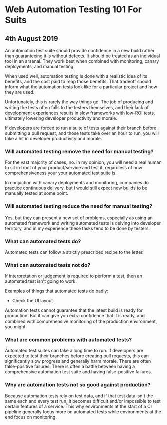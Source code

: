Web Automation Testing 101 For Suits
====================================

4th August 2019
-----------------

An automation test suite should provide confidence in a new build rather than guaranteeing it is without defects. It should be treated as an individual tool in an arsenal. They work best when combined with monitoring, canary deployments, and manual testing.

When used well, automation testing is done with a realistic idea of its benefits, and the cost paid to reap those benefits. That tradeoff should inform what the automation tests look like for a particular project and how they are used. 

Unfortunately, this is rarely the way things go. The job of producing and writing the tests often falls to the testers themselves, and their lack of development experiences results in slow frameworks with low-ROI tests. ultimately lowering developer productivity and morale. 

If developers are forced to run a suite of tests against their branch before submitting a pull request, and those tests take over an hour to run, you will take a hit in developer productivity and morale.

### Will automated testing remove the need for manual testing?

For the vast majority of cases, no. In my opinion, you will need a real human to sit in front of your product/service and test it, regardless of how comprehensiveness your your automated test suite is.

In conjuction with canary deployments and monitoring, companies do practice continuous delivery, but I would still expect new builds to be manually tested at some point. 

### Will automated testing reduce the need for manual testing?

Yes, but they can present a new set of problems, especially as using an automated framework and writing automated tests is delving into developer territory, and in my experience these tasks tend to be done by testers.

### What can automated tests do?

Automated tests can follow a strictly prescribed recipe to the letter. 

### What can automated tests not do?
If interpretation or judgement is required to perform a test, then an automated test isn't going to work.

Examples of things that automated tests do badly:

+ Check the UI layout


Automation tests cannot guarantee that the latest build is ready for production. But it can give you extra confidence that it is ready, and combined with comprehensive monitoring of the production environment, you might 

### What are common problems with automated tests?

Automated test suites can take a long time to run. If developers are expected to test their branches before creating pull requests, this can significantly slow progress and generally harm morale. 
There are often false-positive failures. There is often a battle between having a comprehensive automation test suite and having false-positive failures.

### Why are automation tests not so good against production?

Because automation tests rely on test data, and if that test data isn't the same each and every test run, it becomes difficult and/or impossible to test certain features of a service. This why environments at the start of a CI pipeline generally focus more on automated tests while environments at the end focus on monitoring.
